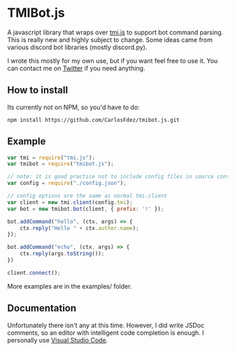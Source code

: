 # TMIBot.js

A javascript library that wraps over [tmi.js](https://github.com/tmijs/tmi.js) to support bot command parsing. This is really new and highly subject to change. Some ideas came from various discord bot libraries (mostly discord.py).

I wrote this mostly for my own use, but if you want feel free to use it. You can contact me on [Twitter](https://twitter.com/MeSoSupe) if you need anything.

## How to install

Its currently not on NPM, so you'd have to do:

`npm install https://github.com/CarlosFdez/tmibot.js.git`

## Example

```js
var tmi = require("tmi.js");
var tmibot = require("tmibot.js");

// note: it is good practice not to include config files in source control
var config = require("./config.json");

// config options are the same as normal tmi.client
var client = new tmi.client(config.tmi);
var bot = new tmibot.bot(client, { prefix: '!' });

bot.addCommand("hello", (ctx, args) => {
    ctx.reply("Hello " + ctx.author.name);
});

bot.addCommand("echo", (ctx, args) => {
    ctx.reply(args.toString());
})

client.connect();
```

More examples are in the examples/ folder.

## Documentation

Unfortunately there isn't any at this time. However, I did write JSDoc comments, so an editor with intelligent code completion is enough. I personally use [Visual Studio Code](https://code.visualstudio.com/).
